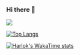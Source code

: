 ### Hi there 👋

<img src="https://github-readme-stats-git-master-curtismills-projects.vercel.app/api?username=curtismills&show_icons=true&show=reviews,discussions_started,discussions_answered,prs_merged,prs_merged_percentage" />

[![Top Langs](https://github-readme-stats-git-master-curtismills-projects.vercel.app/api/top-langs/?username=curtismills&langs_count=12&layout=compact)](https://github.com/anuraghazra/github-readme-stats)

[![Harlok's WakaTime stats](https://github-readme-stats-git-master-curtismills-projects.vercel.app/api/wakatime?username=curtismills)](https://github.com/anuraghazra/github-readme-stats)

<!--
**CurtisMills/CurtisMills** is a ✨ _special_ ✨ repository because its `README.md` (this file) appears on your GitHub profile.

github-readme-stats-git-master-curtismills-projects.vercel.app
Here are some ideas to get you started:

- 🔭 I’m currently working on ...
- 🌱 I’m currently learning ...
- 👯 I’m looking to collaborate on ...
- 🤔 I’m looking for help with ...
- 💬 Ask me about ...
- 📫 How to reach me: ...
- 😄 Pronouns: ...
- ⚡ Fun fact: ...
-->
